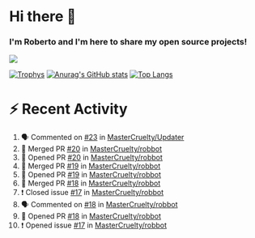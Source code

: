 # Hi there 👋
### I'm Roberto and I'm here to share my open source projects!

<img src="https://komarev.com/ghpvc/?username=mastercruelty&label=Profile views&color=0e75b6"><br>

[![Trophys](https://github-profile-trophy.vercel.app/?username=mastercruelty)](https://github.com/ryo-ma/github-profile-trophy)
[![Anurag's GitHub stats](https://github-readme-stats.vercel.app/api?username=mastercruelty&show_icons=true&theme=tokyonight)](https://github.com/anuraghazra/github-readme-stats)
[![Top Langs](https://github-readme-stats.vercel.app/api/top-langs/?username=mastercruelty&layout=compact)](https://github.com/anuraghazra/github-readme-stats)

# :zap: Recent Activity
<!--START_SECTION:activity-->
1. 🗣 Commented on [#23](https://github.com/MasterCruelty/Updater/issues/23) in [MasterCruelty/Updater](https://github.com/MasterCruelty/Updater)
2. 🎉 Merged PR [#20](https://github.com/MasterCruelty/robbot/pull/20) in [MasterCruelty/robbot](https://github.com/MasterCruelty/robbot)
3. 💪 Opened PR [#20](https://github.com/MasterCruelty/robbot/pull/20) in [MasterCruelty/robbot](https://github.com/MasterCruelty/robbot)
4. 🎉 Merged PR [#19](https://github.com/MasterCruelty/robbot/pull/19) in [MasterCruelty/robbot](https://github.com/MasterCruelty/robbot)
5. 💪 Opened PR [#19](https://github.com/MasterCruelty/robbot/pull/19) in [MasterCruelty/robbot](https://github.com/MasterCruelty/robbot)
6. 🎉 Merged PR [#18](https://github.com/MasterCruelty/robbot/pull/18) in [MasterCruelty/robbot](https://github.com/MasterCruelty/robbot)
7. ❗️ Closed issue [#17](https://github.com/MasterCruelty/robbot/issues/17) in [MasterCruelty/robbot](https://github.com/MasterCruelty/robbot)
8. 🗣 Commented on [#18](https://github.com/MasterCruelty/robbot/issues/18) in [MasterCruelty/robbot](https://github.com/MasterCruelty/robbot)
9. 💪 Opened PR [#18](https://github.com/MasterCruelty/robbot/pull/18) in [MasterCruelty/robbot](https://github.com/MasterCruelty/robbot)
10. ❗️ Opened issue [#17](https://github.com/MasterCruelty/robbot/issues/17) in [MasterCruelty/robbot](https://github.com/MasterCruelty/robbot)
<!--END_SECTION:activity-->
